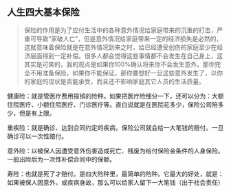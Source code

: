 ## 人生四大基本保险

> 保险的作用是为了应付生活中的各种意外情况给家庭带来的沉重的打击，严重可导致“家破人亡”，但是意外情况给家庭带来一定的经济损失是必然的，这就意味着保险就是在意外情况到来之时，给已经遭受创伤的家庭至少在经济层面得到一定补偿。很多人都会觉得这些事情都不会发生在自己身上，这其实是可笑的，我的观点是如果你100%确认将来你不会发生意外，那你完全不用准备保险，如果你不能保证，那你要想好一旦这些意外发生了，以你的家庭的现状是否能承受，而且还不影响家庭其它人员的生活质量。

健康险：就是管医疗费用报销的险种。如果把医疗险细分一下，还可以分为：大额住院医疗、小额住院医疗、门诊医疗等。直白说就是在医院花多少，保险公司陪多少，但是有上限。

重疾险：就是确诊、达到合同约定的疾病，保险公司就会给一大笔钱的赔付。一旦确诊可以一次性赔付。

意外险：以被保人因遭受意外伤害造成死亡、残废为给付保险金条件的人身保险。一般出险后为一次性补偿合同中的保额。

寿险：也就是死了才赔付。是四大险种里，最简单的险种。它最大的好处，就是：如果被保人因意外，或疾病身故，那么可以给家人留下一大笔钱（出于社会责任）